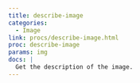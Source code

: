 ```yaml
---
title: describe-image
categories: 
  - Image
link: procs/describe-image.html
proc: describe-image
params: img
docs: |
  Get the description of the image.
---
```

